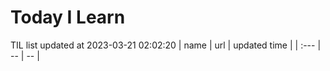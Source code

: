 # Today I Learn 
TIL list updated at 2023-03-21 02:02:20
| name | url | updated time |
| :--- | -- | -- |
